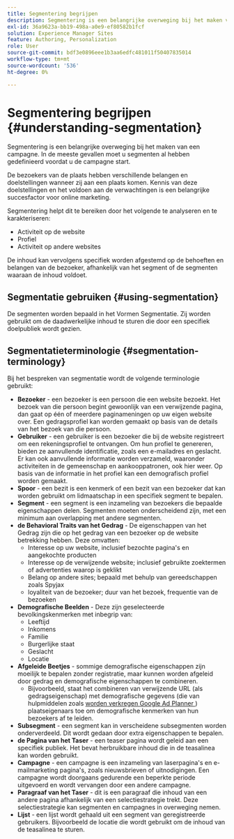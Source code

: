 ```yaml
---
title: Segmentering begrijpen
description: Segmentering is een belangrijke overweging bij het maken van een campagne
exl-id: 36a9623a-bb19-498a-a0e9-ef80582b1fcf
solution: Experience Manager Sites
feature: Authoring, Personalization
role: User
source-git-commit: bdf3e0896eee1b3aa6edfc481011f50407835014
workflow-type: tm+mt
source-wordcount: '536'
ht-degree: 0%

---
```


# Segmentering begrijpen {#understanding-segmentation}

Segmentering is een belangrijke overweging bij het maken van een campagne. In de meeste gevallen moet u segmenten al hebben gedefinieerd voordat u de campagne start.

De bezoekers van de plaats hebben verschillende belangen en doelstellingen wanneer zij aan een plaats komen. Kennis van deze doelstellingen en het voldoen aan de verwachtingen is een belangrijke succesfactor voor online marketing.

Segmentering helpt dit te bereiken door het volgende te analyseren en te karakteriseren:

* Activiteit op de website
* Profiel
* Activiteit op andere websites

De inhoud kan vervolgens specifiek worden afgestemd op de behoeften en belangen van de bezoeker, afhankelijk van het segment of de segmenten waaraan de inhoud voldoet.

## Segmentatie gebruiken {#using-segmentation}

De segmenten worden bepaald in het Vormen Segmentatie. Zij worden gebruikt om de daadwerkelijke inhoud te sturen die door een specifiek doelpubliek wordt gezien.<!--Segments are defined in [Configuring Segmentation](/help/sites-administering/campaign-segmentation.md). They are used to steer the actual content seen by a specific target audience.-->

## Segmentatieterminologie {#segmentation-terminology}

Bij het bespreken van segmentatie wordt de volgende terminologie gebruikt:

* **Bezoeker** - een bezoeker is een persoon die een website bezoekt. Het bezoek van die persoon begint gewoonlijk van een verwijzende pagina, dan gaat op één of meerdere paginameningen op uw eigen website over. Een gedragsprofiel kan worden gemaakt op basis van de details van het bezoek van die persoon.
* **Gebruiker** - een gebruiker is een bezoeker die bij de website registreert om een rekeningsprofiel te ontvangen. Om hun profiel te genereren, bieden ze aanvullende identificatie, zoals een e-mailadres en geslacht. Er kan ook aanvullende informatie worden verzameld, waaronder activiteiten in de gemeenschap en aankooppatronen, ook hier weer. Op basis van de informatie in het profiel kan een demografisch profiel worden gemaakt.
* **Spoor** - een bezit is een kenmerk of een bezit van een bezoeker dat kan worden gebruikt om lidmaatschap in een specifiek segment te bepalen.
* **Segment** - een segment is een inzameling van bezoekers die bepaalde eigenschappen delen. Segmenten moeten onderscheidend zijn, met een minimum aan overlapping met andere segmenten.
* **de Behavioral Traits van het Gedrag** - De eigenschappen van het Gedrag zijn die op het gedrag van een bezoeker op de website betrekking hebben. Deze omvatten:
   * Interesse op uw website, inclusief bezochte pagina&#39;s en aangekochte producten
   * Interesse op de verwijzende website; inclusief gebruikte zoektermen of advertenties waarop is geklikt
   * Belang op andere sites; bepaald met behulp van gereedschappen zoals Spyjax
   * loyaliteit van de bezoeker; duur van het bezoek, frequentie van de bezoeken
* **Demografische Beelden** - Deze zijn geselecteerde bevolkingskenmerken met inbegrip van:
   * Leeftijd
   * Inkomens
   * Familie
   * Burgerlijke staat
   * Geslacht
   * Locatie
* **Afgeleide Beetjes** - sommige demografische eigenschappen zijn moeilijk te bepalen zonder registratie, maar kunnen worden afgeleid door gedrag en demografische eigenschappen te combineren.
   * Bijvoorbeeld, staat het combineren van verwijzende URL (als gedragseigenschap) met demografische gegevens (die van hulpmiddelen zoals [ worden verkregen Google Ad Planner ](https://www.google.com/adplanner/)) plaatseigenaars toe om demografische kenmerken van hun bezoekers af te leiden.
* **Subsegment** - een segment kan in verscheidene subsegmenten worden onderverdeeld. Dit wordt gedaan door extra eigenschappen te bepalen.
* **de Pagina van het Taser** - een teaser pagina wordt geleid aan een specifiek publiek. Het bevat herbruikbare inhoud die in de teasalinea kan worden gebruikt.
* **Campagne** - een campagne is een inzameling van laserpagina&#39;s en e-mailmarketing pagina&#39;s, zoals nieuwsbrieven of uitnodigingen. Een campagne wordt doorgaans gedurende een beperkte periode uitgevoerd en wordt vervangen door een andere campagne.
* **Paragraaf van het Taser** - dit is een paragraaf die inhoud van een andere pagina afhankelijk van een selectiestrategie trekt. Deze selectiestrategie kan segmenten en campagnes in overweging nemen.
* **Lijst** - een lijst wordt gehaald uit een segment van geregistreerde gebruikers. Bijvoorbeeld de locatie die wordt gebruikt om de inhoud van de teasalinea te sturen.
